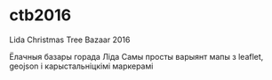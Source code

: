 # ctb2016
Lida Christmas Tree Bazaar 2016

Ёлачныя базары горада Ліда
Самы просты варыянт мапы з leaflet, geojson і карыстальніцкімі маркерамі
